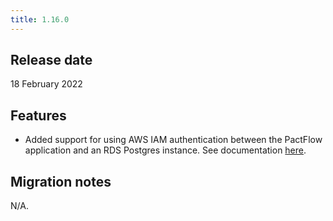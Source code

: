 ```yaml
---
title: 1.16.0
---
```


## Release date

18 February 2022

## Features

* Added support for using AWS IAM authentication between the PactFlow application and an RDS Postgres instance. See documentation [here](/docs/on-premises-2x/database#aws-iam-authentication).

## Migration notes

N/A.